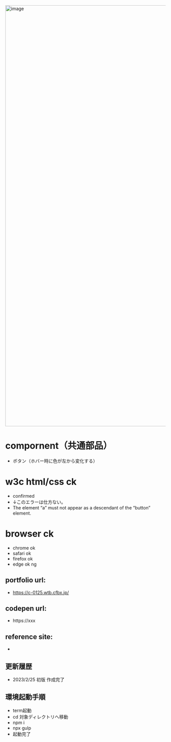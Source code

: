 <img width="1321" alt="image" src="https://user-images.githubusercontent.com/99580997/221356275-93cc74dd-4c50-4059-955e-8819582bfeda.png">

# compornent（共通部品）
- ボタン（ホバー時に色が左から変化する）

# w3c html/css ck
- confirmed
- ↓このエラーは仕方ない。
- The element “a” must not appear as a descendant of the “button” element.

# browser ck
- chrome ok
- safari ok
- firefox ok
- edge ok ng

## portfolio url:

- https://c-0125.wtb.cfbx.jp/

## codepen url:
- https://xxx

## reference site:
- 

## 更新履歴

- 2023/2/25 初版 作成完了

## 環境起動手順
- term起動
- cd 対象ディレクトリへ移動
- npm i
- npx gulp
- 起動完了
